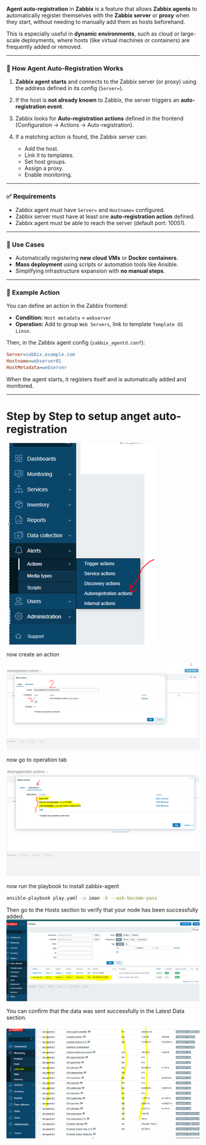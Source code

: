**Agent auto-registration** in **Zabbix** is a feature that allows **Zabbix agents** to automatically register themselves with the **Zabbix server** or **proxy** when they start, without needing to manually add them as hosts beforehand.

This is especially useful in **dynamic environments**, such as cloud or large-scale deployments, where hosts (like virtual machines or containers) are frequently added or removed.

---

### 🔧 How Agent Auto-Registration Works

1. **Zabbix agent starts** and connects to the Zabbix server (or proxy) using the address defined in its config (`Server=`).
2. If the host is **not already known** to Zabbix, the server triggers an **auto-registration event**.
3. Zabbix looks for **Auto-registration actions** defined in the frontend (Configuration → Actions → Auto-registration).
4. If a matching action is found, the Zabbix server can:

   * Add the host.
   * Link it to templates.
   * Set host groups.
   * Assign a proxy.
   * Enable monitoring.

---

### ✅ Requirements

* Zabbix agent must have `Server=` and `Hostname=` configured.
* Zabbix server must have at least one **auto-registration action** defined.
* Zabbix agent must be able to reach the server (default port: 10051).

---

### 🧠 Use Cases

* Automatically registering **new cloud VMs** or **Docker containers**.
* **Mass deployment** using scripts or automation tools like Ansible.
* Simplifying infrastructure expansion with **no manual steps**.

---

### 📘 Example Action

You can define an action in the Zabbix frontend:

* **Condition:** `Host metadata` = `webserver`
* **Operation:** Add to group `Web Servers`, link to template `Template OS Linux`.

Then, in the Zabbix agent config (`zabbix_agentd.conf`):

```ini
Server=zabbix.example.com
Hostname=webserver01
HostMetadata=webserver
```

When the agent starts, it registers itself and is automatically added and monitored.

---


# Step by Step to setup anget auto-registration
![alt text](img/1.png)

now create an action 

![alt text](img/2.png)

now go to operation tab

![alt text](img/3.png)

now run the playbook to install zabbix-agent
```sh
ansible-playbook play.yaml -u iman -k --ask-become-pass
```
Then go to the Hosts section to verify that your node has been successfully added.
![alt text](img/4.png)

You can confirm that the data was sent successfully in the Latest Data section.

![alt text](img/5.png)


